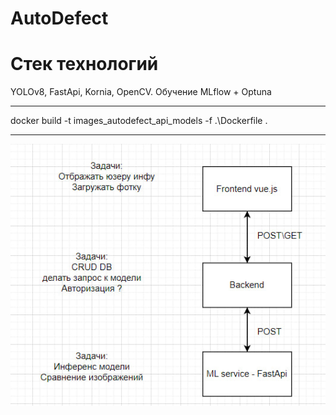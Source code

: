 # AutoDefect
# Стек технологий
YOLOv8, FastApi, Kornia, OpenCV. Обучение MLflow + Optuna
<hr>
docker build -t images_autodefect_api_models -f .\Dockerfile . <hr>
<img src="logo.jpg">